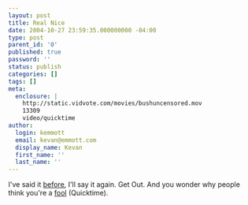 ```yaml
---
layout: post
title: Real Nice
date: 2004-10-27 23:59:35.000000000 -04:00
type: post
parent_id: '0'
published: true
password: ''
status: publish
categories: []
tags: []
meta:
  enclosure: |
    http://static.vidvote.com/movies/bushuncensored.mov
    13309
    video/quicktime
author:
  login: kemmott
  email: kevan@emmott.com
  display_name: Kevan
  first_name: ''
  last_name: ''
---
```

<p>I've said it <a href="http://www.emmott.net/2004/10/12/running-in-fear">before</a>, I'll say it again. Get Out. And you wonder why people think you're a <a href="http://static.vidvote.com/movies/bushuncensored.mov">fool</a> (Quicktime).</p>
